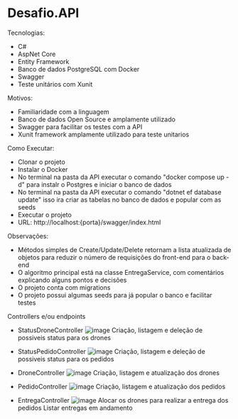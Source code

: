 # Desafio.API

Tecnologias: 
  - C#
  - AspNet Core
  - Entity Framework
  - Banco de dados PostgreSQL com Docker
  - Swagger
  - Teste unitários com Xunit

Motivos:
  - Familiaridade com a linguagem
  - Banco de dados Open Source e amplamente utilizado
  - Swagger para facilitar os testes com a API
  - Xunit framework amplamente utilizado para teste unitarios

Como Executar:
  - Clonar o projeto
  - Instalar o Docker
  - No terminal na pasta da API executar o comando "docker compose up -d" para instalr o Postgres e iniciar o banco de dados
  - No terminal na pasta da API executar o comando "dotnet ef database update" isso ira criar as tabelas no banco de dados e popular com as seeds
  - Executar o projeto
  - URL: http://localhost:{porta}/swagger/index.html

Observações:
  - Métodos simples de Create/Update/Delete retornam a lista atualizada de objetos para reduzir o número de requisições do front-end para o back-end
  - O algoritmo principal está na classe EntregaService, com comentários explicando alguns pontos e decisões 
  - O projeto conta com migrations
  - O projeto possui algumas seeds para já popular o banco e facilitar testes

Controllers e/ou endpoints
  - StatusDroneController
    ![image](https://github.com/user-attachments/assets/637e2031-24f8-44ae-82a6-5ada8bf490a2)
    Criação, listagem e deleção de possiveis status para os drones

  - StatusPedidoController
    ![image](https://github.com/user-attachments/assets/2b35f468-de3a-461d-b1d3-aa2fe9aba916)
    Criação, listagem e deleção de possiveis status para os pedidos

  - DroneController
    ![image](https://github.com/user-attachments/assets/87a5ff4b-dbe4-4b0c-bfb9-43968e44d79b)
    Criação, listagem e atualização dos drones
  
  - PedidoController
    ![image](https://github.com/user-attachments/assets/cb8ea159-65ab-46d6-9c2c-d8a2447050e0)
    Criação, listagem e atualização dos pedidos

  - EntregaController
    ![image](https://github.com/user-attachments/assets/e0d72d37-192a-4868-a37e-e949c1c1fcba)
    Alocar os drones para realizar a entrega dos pedidos 
    Listar entregas em andamento


